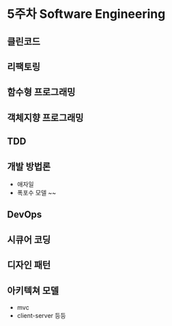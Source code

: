 # 5주차 Software Engineering



## 클린코드

## 리팩토링

## 함수형 프로그래밍

## 객체지향 프로그래밍

## TDD

## 개발 방법론

- 애자일
- 폭포수 모델 ~~

## DevOps

## 시큐어 코딩

## 디자인 패턴

## 아키텍쳐 모델

- mvc
- client-server 등등